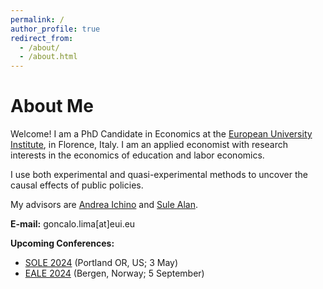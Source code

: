 ```yaml
---
permalink: /
author_profile: true
redirect_from: 
  - /about/
  - /about.html
---
```


<h1>About Me</h1>

Welcome! I am a PhD Candidate in Economics at the [European University Institute](https://www.eui.eu/en/academic-units/department-of-economics), in Florence, Italy. I am an applied economist with research interests in the economics of education and labor economics.

I use both experimental and quasi-experimental methods to uncover the causal effects of public policies.

My advisors are [Andrea Ichino](http://www.andreaichino.it/) and [Sule Alan](https://sulealan.com/).

**E-mail:** goncalo.lima[at]eui.eu

**Upcoming Conferences:** 
  - [SOLE 2024](https://www.sole-jole.org/future-meetings) (Portland OR, US; 3 May)
  - [EALE 2024](https://www.nhh.no/en/calendar/fair/2024/conferences/eale-conference-2024/) (Bergen, Norway; 5 September)